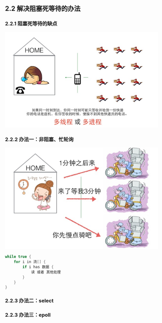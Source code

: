 ## 2.2 解决阻塞死等待的办法

### 2.2.1 阻塞死等待的缺点

![](/assets/libevent-2-解决阻塞01.png)

### 2.2.2 办法一：非阻塞、忙轮询

![](/assets/libevent-2-解决阻塞02.png)


```cpp
while true {
    for i in 流[] {
        if i has 数据 {
            读 或者 其他处理
        }
    }
}

```


### 2.2.3 办法二：select

### 2.2.3 办法三：epoll

